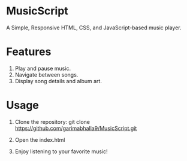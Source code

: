 # MusicScript
A Simple, Responsive HTML, CSS, and JavaScript-based music player.

# Features
1) Play and pause music.
2) Navigate between songs.
3) Display song details and album art.

# Usage
1) Clone the repository:  git clone https://github.com/garimabhalla9/MusicScript.git

3) Open the index.html
4) Enjoy listening to your favorite music!
